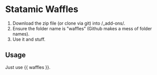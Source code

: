 # Statamic Waffles

1. Download the zip file (or clone via git) into /_add-ons/.
2. Ensure the folder name is "waffles" (Github makes a mess of folder names).
3. Use it and stuff.

## Usage
Just use {{ waffles }}.